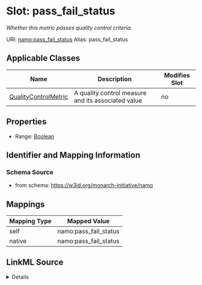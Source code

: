 

# Slot: pass_fail_status 


_Whether this metric passes quality control criteria._





URI: [namo:pass_fail_status](https://w3id.org/monarch-initiative/namo/pass_fail_status)
Alias: pass_fail_status

<!-- no inheritance hierarchy -->





## Applicable Classes

| Name | Description | Modifies Slot |
| --- | --- | --- |
| [QualityControlMetric](QualityControlMetric.md) | A quality control measure and its associated value |  no  |






## Properties

* Range: [Boolean](Boolean.md)




## Identifier and Mapping Information






### Schema Source


* from schema: https://w3id.org/monarch-initiative/namo




## Mappings

| Mapping Type | Mapped Value |
| ---  | ---  |
| self | namo:pass_fail_status |
| native | namo:pass_fail_status |




## LinkML Source

<details>
```yaml
name: pass_fail_status
description: Whether this metric passes quality control criteria.
from_schema: https://w3id.org/monarch-initiative/namo
rank: 1000
alias: pass_fail_status
owner: QualityControlMetric
domain_of:
- QualityControlMetric
range: boolean

```
</details>